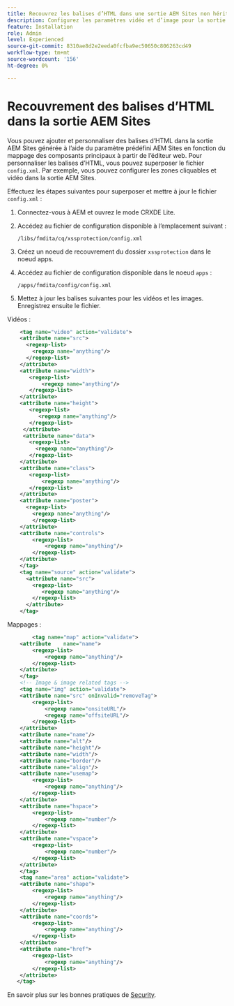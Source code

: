 ```yaml
---
title: Recouvrez les balises d’HTML dans une sortie AEM Sites non héritée.
description: Configurez les paramètres vidéo et d’image pour la sortie d’aem Sites en fonction du mappage des composants principaux.
feature: Installation
role: Admin
level: Experienced
source-git-commit: 8310ae8d2e2eeda0fcfba9ec50650c806263cd49
workflow-type: tm+mt
source-wordcount: '156'
ht-degree: 0%

---
```



# Recouvrement des balises d’HTML dans la sortie AEM Sites

Vous pouvez ajouter et personnaliser des balises d’HTML dans la sortie AEM Sites générée à l’aide du paramètre prédéfini AEM Sites en fonction du mappage des composants principaux à partir de l’éditeur web. Pour personnaliser les balises d’HTML, vous pouvez superposer le fichier `config.xml`. Par exemple, vous pouvez configurer les zones cliquables et vidéo dans la sortie AEM Sites.

Effectuez les étapes suivantes pour superposer et mettre à jour le fichier `config.xml` :

1. Connectez-vous à AEM et ouvrez le mode CRXDE Lite.

1. Accédez au fichier de configuration disponible à l’emplacement suivant :

   `/libs/fmdita/cq/xssprotection/config.xml`

1. Créez un noeud de recouvrement du dossier `xssprotection` dans le noeud apps.

1. Accédez au fichier de configuration disponible dans le noeud `apps` :

   `/apps/fmdita/config/config.xml`

1. Mettez à jour les balises suivantes pour les vidéos et les images. Enregistrez ensuite le fichier.

Vidéos :

```XML
    <tag name="video" action="validate">
   	<attribute name="src">
      <regexp-list>
        <regexp name="anything"/>
      </regexp-list>
    </attribute>
    <attribute name="width">
       <regexp-list>
           <regexp name="anything"/>
       </regexp-list>
    </attribute>
    <attribute name="height">
       <regexp-list>
          <regexp name="anything"/>
       </regexp-list>
     </attribute>
     <attribute name="data">
       <regexp-list>
         <regexp name="anything"/>
       </regexp-list>
    </attribute>
    <attribute name="class">
       <regexp-list>
           <regexp name="anything"/>
       </regexp-list>
    </attribute>
    <attribute name="poster">
      <regexp-list>
        <regexp name="anything"/>
        </regexp-list>
    </attribute>
    <attribute name="controls">
        <regexp-list>
            <regexp name="anything"/>
        </regexp-list>
    </attribute>
    </tag>
    <tag name="source" action="validate">
      <attribute name="src">
        <regexp-list>
           <regexp name="anything"/>
        </regexp-list>
      </attribute>
    </tag>
```

Mappages :

```XML
    	<tag name="map" action="validate">
	<attribute    name="name">
		<regexp-list>
			<regexp name="anything"/>
		</regexp-list>
	</attribute>
    </tag>
    <!-- Image & image related tags -->
    <tag name="img" action="validate">
	<attribute name="src" onInvalid="removeTag">
		<regexp-list>
			<regexp name="onsiteURL"/>
			<regexp name="offsiteURL"/>
		</regexp-list>
	</attribute>
	<attribute name="name"/>
	<attribute name="alt"/>
	<attribute name="height"/>
	<attribute name="width"/>
	<attribute name="border"/>
	<attribute name="align"/>
	<attribute name="usemap">
		<regexp-list>
			<regexp name="anything"/>
		</regexp-list>
	</attribute>
	<attribute name="hspace">
		<regexp-list>
			<regexp name="number"/>
		</regexp-list>
	</attribute>
	<attribute name="vspace">
		<regexp-list>
			<regexp name="number"/>
		</regexp-list>
	</attribute>
    </tag>
    <tag name="area" action="validate">
	<attribute name="shape">
		<regexp-list>
			<regexp name="anything"/>
		</regexp-list>
	</attribute>
	<attribute name="coords">
		<regexp-list>
			<regexp name="anything"/>
		</regexp-list>
	</attribute>
	<attribute name="href">
		<regexp-list>
			<regexp name="anything"/>
		</regexp-list>
	</attribute>
   </tag>
```




En savoir plus sur les bonnes pratiques de [Security](https://experienceleague.adobe.com/en/docs/experience-manager-65/content/implementing/developing/introduction/security).
